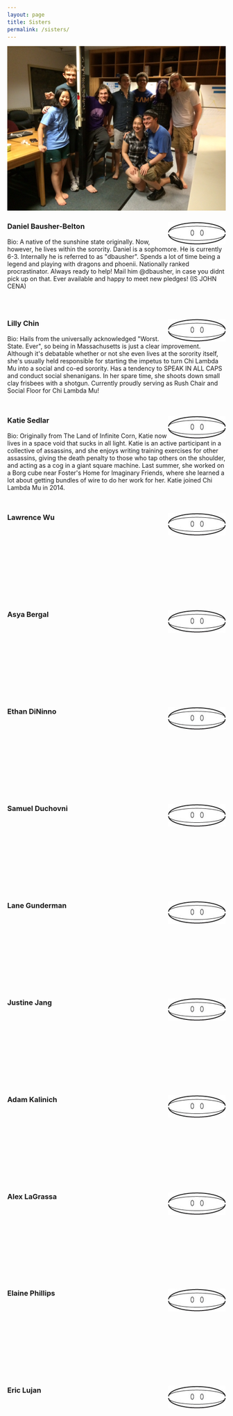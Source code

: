 ```yaml
---
layout: page
title: Sisters
permalink: /sisters/
---
```

![Group pic](/assets/cheese_tasting.jpg)

<div style="min-height:200px">
<img style="float: right;" src="/assets/clam.jpg">
<h3 style="text-align: left">Daniel <b>Bausher-Belton</b></h3>
Bio: A native of the sunshine state originally. Now, however, he lives within the sorority. Daniel is a sophomore. He is currently 6-3. Internally he is referred to as "dbausher". Spends a lot of time being a legend and playing with dragons and phoenii. Nationally ranked procrastinator. Always ready to help! Mail him @dbausher, in case you didnt pick up on that. Ever available and happy to meet new pledges! (IS JOHN CENA)
</div>

<div style="min-height:200px">
<img style="float: right;" src="/assets/clam.jpg">
<h3 style="text-align: left">Lilly <b>Chin</b></h3>
Bio: Hails from the universally acknowledged "Worst. State. Ever", so being in Massachusetts is just a clear improvement. Although it's debatable whether or not she even lives at the sorority itself, she's usually held responsible for starting the impetus to turn Chi Lambda Mu into a social and co-ed sorority. Has a tendency to SPEAK IN ALL CAPS and conduct social shenanigans. In her spare time, she shoots down small clay frisbees with a shotgun. Currently proudly serving as Rush Chair and Social Floor for Chi Lambda Mu!
</div>

<div style="min-height:200px">
<img style="float: right;" src="/assets/clam.jpg">
<h3 style="text-align: left">Katie <b>Sedlar</b></h3>
Bio: Originally from The Land of Infinite Corn, Katie now lives in a space void that sucks in all light. Katie is an active participant in a collective of assassins, and she enjoys writing training exercises for other assassins, giving the death penalty to those who tap others on the shoulder, and acting as a cog in a giant square machine. Last summer, she worked on a Borg cube near Foster's Home for Imaginary Friends, where she learned a lot about getting bundles of wire to do her work for her. Katie joined Chi Lambda Mu in 2014.
</div>

<div style="min-height:200px">
<img style="float: right;" src="/assets/clam.jpg">
<h3 style="text-align: left">Lawrence <b>Wu</b></h3>
</div>

<div style="min-height:200px">
<img style="float: right;" src="/assets/clam.jpg">
<h3 style="text-align: left">Asya <b>Bergal</b></h3>
</div>

<div style="min-height:200px">
<img style="float: right;" src="/assets/clam.jpg">
<h3 style="text-align: left">Ethan <b>DiNinno</b></h3>
</div>

<div style="min-height:200px">
<img style="float: right;" src="/assets/clam.jpg">
<h3 style="text-align: left">Samuel <b>Duchovni</b></h3>
</div>

<div style="min-height:200px">
<img style="float: right;" src="/assets/clam.jpg">
<h3 style="text-align: left">Lane <b>Gunderman</b></h3>
</div>

<div style="min-height:200px">
<img style="float: right;" src="/assets/clam.jpg">
<h3 style="text-align: left">Justine <b>Jang</b></h3>
</div>

<div style="min-height:200px">
<img style="float: right;" src="/assets/clam.jpg">
<h3 style="text-align: left">Adam <b>Kalinich</b></h3>
</div>

<div style="min-height:200px">
<img style="float: right;" src="/assets/clam.jpg">
<h3 style="text-align: left">Alex <b>LaGrassa</b></h3>
</div>

<div style="min-height:200px">
<img style="float: right;" src="/assets/clam.jpg">
<h3 style="text-align: left">Elaine <b>Phillips</b></h3>
</div>

<div style="min-height:200px">
<img style="float: right;" src="/assets/clam.jpg">
<h3 style="text-align: left">Eric <b>Lujan</b></h3>
</div>

